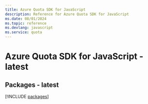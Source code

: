 ```yaml
---
title: Azure Quota SDK for JavaScript
description: Reference for Azure Quota SDK for JavaScript
ms.date: 08/01/2024
ms.topic: reference
ms.devlang: javascript
ms.service: quota
---
```

# Azure Quota SDK for JavaScript - latest
## Packages - latest
[!INCLUDE [packages](quota-index.md)]